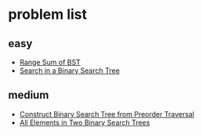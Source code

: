 # problem list

## easy

-   [Range Sum of BST](https://leetcode.com/problems/range-sum-of-bst/)
-   [Search in a Binary Search Tree](https://leetcode.com/problems/search-in-a-binary-search-tree/)

## medium

-   [Construct Binary Search Tree from Preorder Traversal](https://leetcode.com/problems/construct-binary-search-tree-from-preorder-traversal/)
-   [All Elements in Two Binary Search Trees](https://leetcode.com/problems/all-elements-in-two-binary-search-trees/)
